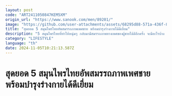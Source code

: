 ```yaml
---
layout: post
code: "ART2411050847KEM5XM"
origin_url: "https://www.sanook.com/men/89201/"
image: "https://github.com/user-attachments/assets/68295d88-571a-436f-8d50-5de3ec37bb2a"
title: "สุดยอด 5 สมุนไพรไทยอัพสมรรถภาพเพศชาย พร้อมบำรุงร่างกายได้ดีเยี่ยม"
description: "5 สมุนไพรไทยที่ทำให้หนุ่มๆ กลับมามีสมรรถภาพทางเพศของผู้ชายได้ดีอีกครั้ง จะมีอะไรบ้าง เรามาดูกัน"
category: "LIFESTYLE"
language: "th"
date: 2024-11-05T10:21:13.587Z
---
```


# สุดยอด 5 สมุนไพรไทยอัพสมรรถภาพเพศชาย พร้อมบำรุงร่างกายได้ดีเยี่ยม